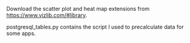Download the scatter plot and heat map extensions from https://www.vizlib.com/#library.

postgresql_tables.py contains the script I used to precalculate data for some apps. 
